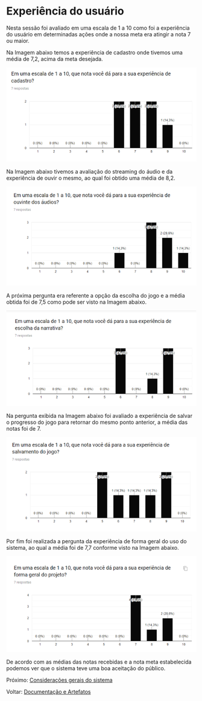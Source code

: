 # Experiência do usuário

Nesta sessão foi avaliado em uma escala de 1 a 10 como foi a experiência do usuário em determinadas ações onde a nossa meta era atingir a nota 7 ou maior.

Na Imagem abaixo temos a experiência de cadastro onde tivemos uma média de 7,2, acima da meta desejada.

![Fonte: Desenvolvido pela autora do projeto](../.gitbook/assets/1-ul9bgdwaaqwnrc5nxvx6nq.png)

Na Imagem abaixo tivemos a avaliação do streaming do áudio e da experiência de ouvir o mesmo, ao qual foi obtido uma média de 8,2.

![Fonte: Desenvolvido pela autora do projeto](../.gitbook/assets/1-yuao-nxrflofofyaqqyew.png)

A próxima pergunta era referente a opção da escolha do jogo e a média obtida foi de 7,5 como pode ser visto na Imagem abaixo.

![Fonte: Desenvolvido pela autora do projeto](../.gitbook/assets/1-0a9esuybppquhomusd0zsq.png)

Na pergunta exibida na Imagem abaixo foi avaliado a experiência de salvar o progresso do jogo para retornar do mesmo ponto anterior, a média das notas foi de 7.

![Fonte: Desenvolvido pela autora do projeto](../.gitbook/assets/1-juz07exh-pvn9ztq2iisiq.png)

Por fim foi realizada a pergunta da experiência de forma geral do uso do sistema, ao qual a média foi de 7,7 conforme visto na Imagem abaixo.

![Fonte: Desenvolvido pela autora do projeto](../.gitbook/assets/1-k4m0o0eqw2er_pdurw_anw.png)

De acordo com as médias das notas recebidas e a nota meta estabelecida podemos ver que o sistema teve uma boa aceitação do público.

Próximo: [Considerações gerais do sistema](consideracoes-gerais-do-sistema.md)

Voltar: [Documentação e Artefatos](../)

